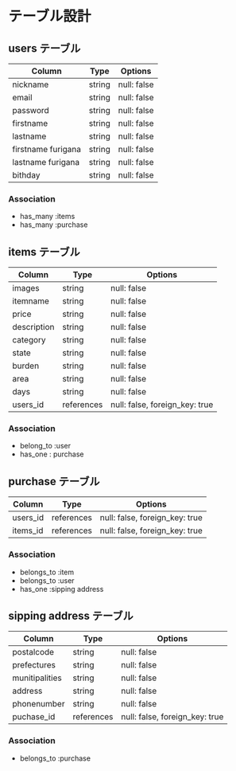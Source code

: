 # テーブル設計

## users テーブル

| Column             | Type   | Options     |
| ------------------ | ------ | ----------- |
| nickname           | string | null: false |
| email              | string | null: false |
| password           | string | null: false |
| firstname          | string | null: false |
| lastname           | string | null: false |
| firstname furigana | string | null: false |
| lastname furigana  | string | null: false |
| bithday            | string | null: false |

### Association

- has_many :items
- has_many :purchase

## items テーブル

| Column      | Type       | Options                        |
| ----------- | ---------- | ------------------------------ |
| images      | string     | null: false                    |
| itemname    | string     | null: false                    |
| price       | string     | null: false                    |
| description | string     | null: false                    |
| category    | string     | null: false                    |
| state       | string     | null: false                    |
| burden      | string     | null: false                    |
| area        | string     | null: false                    |
| days        | string     | null: false                    |
| users_id    | references | null: false, foreign_key: true |

### Association

- belong_to :user
- has_one : purchase

## purchase テーブル

| Column   | Type       | Options                        |
| -------- | ---------- | ------------------------------ |
| users_id | references | null: false, foreign_key: true |
| items_id | references | null: false, foreign_key: true |

### Association

- belongs_to :item
- belongs_to :user
- has_one :sipping address

## sipping address テーブル

| Column         | Type       | Options                        |
| -------------- | ---------- | ------------------------------ |
| postalcode     | string     | null: false                    |
| prefectures    | string     | null: false                    |
| munitipalities | string     | null: false                    |
| address        | string     | null: false                    |
| phonenumber    | string     | null: false                    |
| puchase_id     | references | null: false, foreign_key: true |

### Association

- belongs_to :purchase